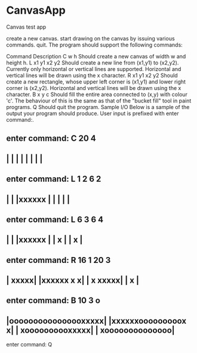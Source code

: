 # CanvasApp
Canvas test app


create a new canvas.
start drawing on the canvas by issuing various commands.
quit.
The program should support the following commands:

Command	Description
C w h	Should create a new canvas of width w and height h.
L x1 y1 x2 y2	Should create a new line from (x1,y1) to (x2,y2). Currently only horizontal or vertical lines are supported. Horizontal and vertical lines will be drawn using the x character.
R x1 y1 x2 y2	Should create a new rectangle, whose upper left corner is (x1,y1) and lower right corner is (x2,y2). Horizontal and vertical lines will be drawn using the x character.
B x y c	Should fill the entire area connected to (x,y) with colour 'c'. The behaviour of this is the same as that of the "bucket fill" tool in paint programs.
Q	Should quit the program.
Sample I/O
Below is a sample of the output your program should produce. User input is prefixed with enter command:.

enter command: C 20 4
----------------------
|                    |
|                    |
|                    |
|                    |
----------------------

enter command: L 1 2 6 2
----------------------
|                    |
|xxxxxx              |
|                    |
|                    |
----------------------

enter command: L 6 3 6 4
----------------------
|                    |
|xxxxxx              |
|     x              |
|     x              |
----------------------

enter command: R 16 1 20 3
----------------------
|               xxxxx|
|xxxxxx         x   x|
|     x         xxxxx|
|     x              |
----------------------

enter command: B 10 3 o
----------------------
|oooooooooooooooxxxxx|
|xxxxxxooooooooox   x|
|     xoooooooooxxxxx|
|     xoooooooooooooo|
----------------------

enter command: Q
